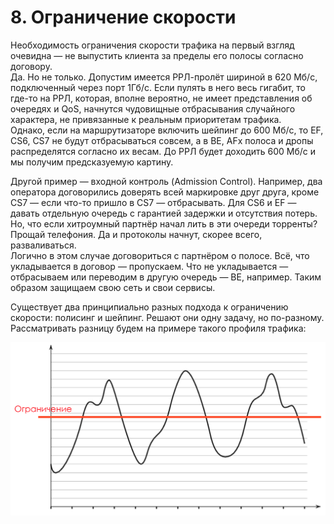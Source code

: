 # 8. Ограничение скорости

Необходимость ограничения скорости трафика на первый взгляд очевидна — не выпустить клиента за пределы его полосы согласно договору.  
Да. Но не только. Допустим имеется РРЛ-пролёт шириной в 620 Мб/с, подключенный через порт 1Гб/с. Если пулять в него весь гигабит, то где-то на РРЛ, которая, вполне вероятно, не имеет представления об очередях и QoS, начнутся чудовищные отбрасывания случайного характера, не привязанные к реальным приоритетам трафика.  
Однако, если на маршрутизаторе включить шейпинг до 600 Мб/с, то EF, CS6, CS7 не будут отбрасываться совсем, а в BE, AFх полоса и дропы распределятся согласно их весам. До РРЛ будет доходить 600 Мб/с и мы получим предсказуемую картину.  
  
Другой пример — входной контроль \(Admission Control\). Например, два оператора договорились доверять всей маркировке друг друга, кроме CS7 — если что-то пришло в CS7 — отбрасывать. Для CS6 и EF — давать отдельную очередь с гарантией задержки и отсутствия потерь.  
Но, что если хитроумный партнёр начал лить в эти очереди торренты? Прощай телефония. Да и протоколы начнут, скорее всего, разваливаться.  
Логично в этом случае договориться с партнёром о полосе. Всё, что укладывается в договор — пропускаем. Что не укладывается — отбрасываем или переводим в другую очередь — BE, например. Таким образом защищаем свою сеть и свои сервисы.   
  
Существует два принципиально разных подхода к ограничению скорости: полисинг и шейпинг. Решают они одну задачу, но по-разному.  
Рассматривать разницу будем на примере такого профиля трафика:

![](../../.gitbook/assets/image%20%2833%29.png)

